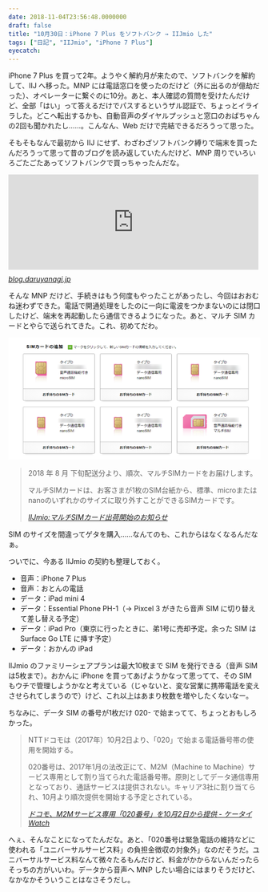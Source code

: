 ```yaml
---
date: 2018-11-04T23:56:48.0000000
draft: false
title: "10月30日：iPhone 7 Plus をソフトバンク → IIJmio した"
tags: ["日記", "IIJmio", "iPhone 7 Plus"]
eyecatch: 
---
```

<p>iPhone 7 Plus を買って2年。ようやく解約月が来たので、ソフトバンクを解約して、IIJ へ移った。MNP には電話窓口を使ったのだけど（外に出るのが億劫だった）、オペレーターに繋ぐのに10分。あと、本人確認の質問を受けたんだけど、全部「はい」って答えるだけでパスするというザル認証で、ちょっとイライラした。どこへ転出するかも、自動音声のダイヤルプッシュと窓口のおばちゃんの2回も聞かれたし……。こんなん、Web だけで完結できるだろうって思った。</p><p>そもそもなんで最初から IIJ にせず、わざわざソフトバンク縛りで端末を買ったんだろうって思って昔のブログを読み返していたんだけど、MNP 周りでいろいろごたごたあってソフトバンクで買っちゃったんだな。</p><p><iframe src="https://hatenablog-parts.com/embed?url=https%3A%2F%2Fblog.daruyanagi.jp%2Fentry%2F2016%2F10%2F21%2F181102" title="ねんがんの iPhone 7 Plus をてにいれたぞ！ - だるろぐ" class="embed-card embed-blogcard" scrolling="no" frameborder="0" style="display: block; width: 100%; height: 190px; max-width: 500px; margin: 10px 0px;"></iframe><cite class="hatena-citation"><a href="https://blog.daruyanagi.jp/entry/2016/10/21/181102">blog.daruyanagi.jp</a></cite></p><p>そんな MNP だけど、手続きはもう何度もやったことがあったし、今回はおおむね迷わずできた。電話で開通処理をしたのに一向に電波をつかまないのには閉口したけど、端末を再起動したら通信できるようになった。あと、マルチ SIM カードとやらで送られてきた。これ、初めてだわ。</p><p><span itemscope itemtype="http://schema.org/Photograph"><img src="20181104234514.png" alt="f:id:daruyanagi:20181104234514p:plain" title="f:id:daruyanagi:20181104234514p:plain" class="hatena-fotolife" itemprop="image"></span><br />
</p>

<blockquote cite="https://www.iijmio.jp/info/iij/1534917601-1800.html">
<p>2018 年 8 月 下旬配送分より、順次、マルチSIMカードをお届けします。</p><p>マルチSIMカードは、お客さまが1枚のSIM台紙から、標準、microまたはnanoのいずれかのサイズに取り外すことができるSIMカードです。</p>

<cite><a href="https://www.iijmio.jp/info/iij/1534917601-1800.html">IIJmio:&#x30DE;&#x30EB;&#x30C1;SIM&#x30AB;&#x30FC;&#x30C9;&#x51FA;&#x8377;&#x958B;&#x59CB;&#x306E;&#x304A;&#x77E5;&#x3089;&#x305B;</a></cite>
</blockquote>
<p>SIM のサイズを間違ってゲタを購入……なんてのも、これからはなくなるんだなぁ。</p><p>ついでに、今ある IIJmio の契約も整理しておく。</p>

<ul>
<li>音声：iPhone 7 Plus </li>
<li>音声：おとんの電話 </li>
<li>データ：iPad mini 4</li>
<li>データ：Essential Phone PH-1（→ Pixcel 3 がきたら音声 SIM に切り替えて差し替える予定）</li>
<li>データ：iPad Pro（東京に行ったときに、弟1号に売却予定。余った SIM は Surface Go LTE に挿す予定）</li>
<li>データ：おかんの iPad</li>
</ul><p>IIJmio のファミリーシェアプランは最大10枚まで SIM を発行できる（音声 SIM は5枚まで）。おかんに iPhone を買ってあげようかなって思ってて、その SIM もウチで管理しようかなと考えている（じゃないと、変な営業に携帯電話を変えさせられてしまうので）けど、これ以上はあまり枚数を増やしたくないなー。</p><p>ちなみに、データ SIM の番号が1枚だけ 020- で始まってて、ちょっとおもしろかった。</p>

<blockquote cite="https://k-tai.watch.impress.co.jp/docs/news/1082901.html">
<p>NTTドコモは（2017年）10月2日より、「020」で始まる電話番号帯の使用を開始する。</p><p>020番号は、2017年1月の法改正にて、M2M（Machine to Machine）サービス専用として割り当てられた電話番号帯。原則としてデータ通信専用となっており、通話サービスは提供されない。キャリア3社に割り当てられ、10月より順次提供を開始する予定とされている。</p>

<cite><a href="https://k-tai.watch.impress.co.jp/docs/news/1082901.html">&#x30C9;&#x30B3;&#x30E2;&#x3001;M2M&#x30B5;&#x30FC;&#x30D3;&#x30B9;&#x5C02;&#x7528;&#x300C;020&#x756A;&#x53F7;&#x300D;&#x3092;10&#x6708;2&#x65E5;&#x304B;&#x3089;&#x63D0;&#x4F9B; - &#x30B1;&#x30FC;&#x30BF;&#x30A4; Watch</a></cite>
</blockquote>
<p>へぇ、そんなことになってたんだな。あと、「020番号は緊急電話の維持などに使われる「ユニバーサルサービス料」の負担金徴収の対象外」なのだそうだ。ユニバーサルサービス料なんて微々たるもんだけど、料金がかからないんだったらそっちの方がいいわ。データから音声へ MNP したい場合にはまりそうだけど、なかなかそういうことはなさそうだし。</p>
